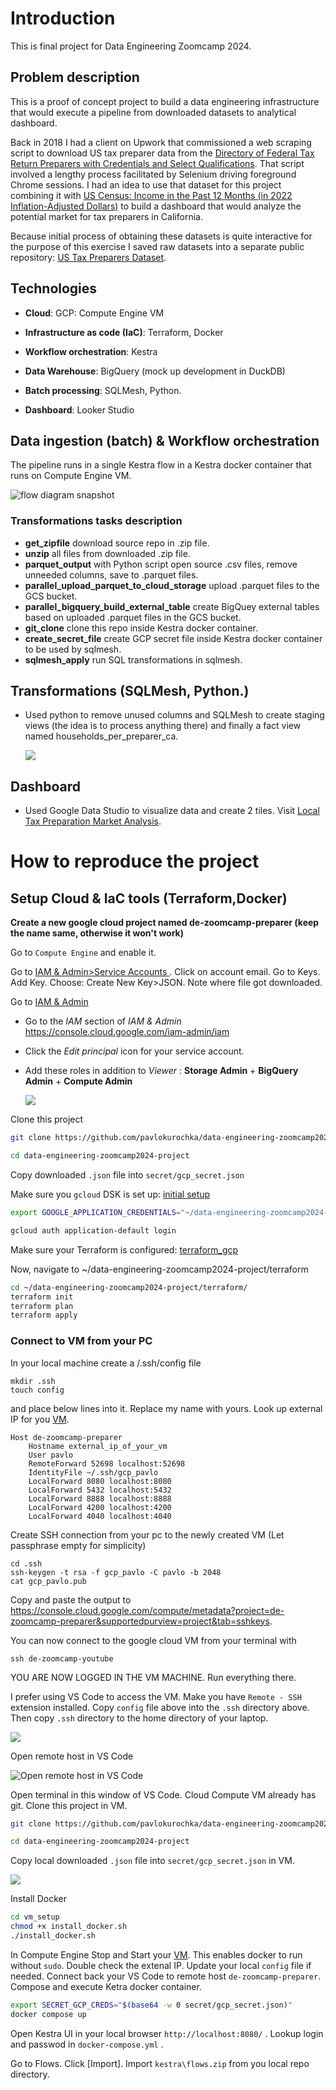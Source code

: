 # Introduction

This is final project for Data Engineering Zoomcamp 2024.

## Problem description

This is a proof of concept project to build a data engineering infrastructure that would execute a pipeline from downloaded datasets to analytical dashboard.

Back in 2018 I had a client on Upwork that commissioned a web scraping script to download US tax preparer data from the  [Directory of Federal Tax Return Preparers with Credentials and Select Qualifications](https://irs.treasury.gov/rpo/rpo.jsf). That script involved a lengthy process facilitated by Selenium driving foreground Chrome sessions. I had an idea to use that dataset for this project combining it with [US Census: Income in the Past 12 Months (in 2022 Inflation-Adjusted Dollars)](https://data.census.gov/table?q=median%20income&g=010XX00US$8600000&y=2022) to build a dashboard that would analyze the potential market for tax preparers in California.

Because initial process of obtaining these datasets is quite interactive for the purpose of this exercise I saved raw datasets into a separate public repository: [US Tax Preparers Dataset](https://github.com/pavlokurochka/us_tax_preparers).

## Technologies

- **Cloud**: GCP: Compute Engine VM

- **Infrastructure as code (IaC)**: Terraform, Docker

- **Workflow orchestration**: Kestra

- **Data Warehouse**: BigQuery (mock up development in DuckDB)

- **Batch processing**: SQLMesh, Python.

- **Dashboard**: Looker Studio



## Data ingestion (batch) & Workflow orchestration

The pipeline runs in a single Kestra flow in a Kestra docker container that runs on Compute Engine VM.

![flow diagram snapshot](pictures/kestra_topology.png)

### Transformations  tasks description

- **get_zipfile** download source repo in .zip file.
- **unzip** all files from downloaded .zip file.
- **parquet_output** with Python script open source .csv files, remove unneeded columns, save to .parquet files.
- **parallel_upload_parquet_to_cloud_storage** upload .parquet files to the GCS bucket.
- **parallel_bigquery_build_external_table** create BigQuey external tables based on uploaded .parquet files in the GCS bucket.
- **git_clone**  clone this repo inside Kestra docker container.
- **create_secret_file** create GCP secret file inside Kestra docker container to be used by sqlmesh.
- **sqlmesh_apply** run SQL transformations in sqlmesh.

## Transformations (SQLMesh, Python.)

- Used python to remove unused columns and SQLMesh to create staging views (the idea is to process anything there) and finally a fact view named households_per_preparer_ca.

  ![](pictures/sqlmesh_topology.png)

## Dashboard

- Used Google Data Studio to visualize data and create 2 tiles. Visit [Local Tax Preparation Market Analysis](https://lookerstudio.google.com/reporting/28a6e87a-edf2-401d-9ce2-8f20108768c0/page/hewuD).

# How to reproduce the project

## Setup Cloud & IaC tools (Terraform,Docker)

**Create a new google cloud project named de-zoomcamp-preparer (keep the name same, otherwise it won't work)**

Go to `Compute Engine` and enable it.

Go to [IAM & Admin>Service Accounts ](https://console.cloud.google.com/iam-admin/serviceaccounts?project=de-zoomcamp-preparer). Click on account email. Go to Keys. Add Key. Choose: Create New Key>JSON. Note where file got downloaded.

Go to [IAM & Admin ](https://console.cloud.google.com/iam-admin/iam?project=de-zoomcamp-preparer)

- Go to the *IAM* section of *IAM & Admin* https://console.cloud.google.com/iam-admin/iam

- Click the *Edit principal* icon for your service account.

- Add these roles in addition to *Viewer* : **Storage Admin** +  **BigQuery Admin**  +  **Compute Admin**

  ![](pictures/add_roles.png)

Clone this project

```bash
git clone https://github.com/pavlokurochka/data-engineering-zoomcamp2024-project.git

cd data-engineering-zoomcamp2024-project
```

Copy downloaded `.json` file into `secret/gcp_secret.json`

Make sure you `gcloud` DSK is set up: [initial setup](https://github.com/DataTalksClub/data-engineering-zoomcamp/blob/main/01-docker-terraform/1_terraform_gcp/2_gcp_overview.md#initial-setup)

```bash
export GOOGLE_APPLICATION_CREDENTIALS="~/data-engineering-zoomcamp2024-project/secret/gcp_secret.json"

gcloud auth application-default login
```

Make sure your Terraform is configured: [terraform_gcp](https://github.com/DataTalksClub/data-engineering-zoomcamp/tree/main/01-docker-terraform/1_terraform_gcp)

Now, navigate to ~/data-engineering-zoomcamp2024-project/terraform

``` bash
cd ~/data-engineering-zoomcamp2024-project/terraform/
terraform init
terraform plan
terraform apply
```

### Connect to VM from your PC

In your local machine create a /.ssh/config file

```
mkdir .ssh
touch config
```

and place below lines into it. Replace my name with yours. Look up external IP for you [VM](https://console.cloud.google.com/compute/instances?project=de-zoomcamp-preparer&supportedpurview=project).

```
Host de-zoomcamp-preparer
    Hostname external_ip_of_your_vm
    User pavlo
    RemoteForward 52698 localhost:52698
    IdentityFile ~/.ssh/gcp_pavlo
    LocalForward 8080 localhost:8080
    LocalForward 5432 localhost:5432
    LocalForward 8888 localhost:8888
    LocalForward 4200 localhost:4200
    LocalForward 4040 localhost:4040
```

Create SSH connection from your pc to the newly created VM
(Let passphrase empty for simplicity)

```
cd .ssh
ssh-keygen -t rsa -f gcp_pavlo -C pavlo -b 2048
cat gcp_pavlo.pub
```

Copy and paste the output to 
https://console.cloud.google.com/compute/metadata?project=de-zoomcamp-preparer&supportedpurview=project&tab=sshkeys. 

You can now connect to the google cloud VM from your terminal with

```
ssh de-zoomcamp-youtube
```

YOU ARE NOW LOGGED IN THE VM MACHINE. Run everything there. 

I prefer using VS Code to access the VM. Make you have `Remote - SSH` extension installed. Copy `config` file above into the `.ssh` directory above. Then copy `.ssh` directory to the home directory of your laptop.

![](pictures/local_ssh.png)

Open remote host in VS Code

![Open remote host in VS Code](pictures/open_remote_host.gif) 

Open terminal in this window of VS Code. Cloud Compute VM already has git. Clone this project in VM.

```bash
git clone https://github.com/pavlokurochka/data-engineering-zoomcamp2024-project.git

cd data-engineering-zoomcamp2024-project
```

Copy local downloaded `.json` file into `secret/gcp_secret.json` in VM.

![](pictures/copy_secret.gif)

Install Docker

```bash
cd vm_setup
chmod +x install_docker.sh
./install_docker.sh
```

In Compute Engine Stop and Start your [VM](https://console.cloud.google.com/compute/instances?project=de-zoomcamp-preparer&supportedpurview=project). This enables docker to run without `sudo`. Double check the extenal IP. Update your local `config` file  if needed. Connect back your VS Code to remote host `de-zoomcamp-preparer`. Compose and execute Ketra docker container.

```bash
export SECRET_GCP_CREDS="$(base64 -w 0 secret/gcp_secret.json)"
docker compose up
```

Open Kestra UI in your local browser `http://localhost:8080/` . Lookup login and passwod in `docker-compose.yml` .

Go to Flows. Click [Import]. Import `kestra\flows.zip` from you local repo directory.


